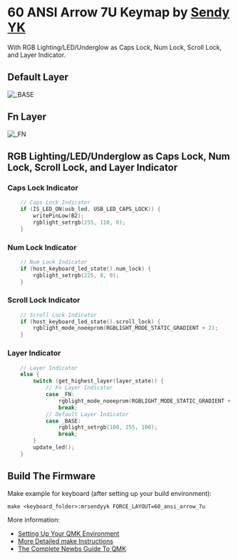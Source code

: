 # 60 ANSI Arrow 7U Keymap by [Sendy YK](https://mr.sendyyk.com)

With RGB Lighting/LED/Underglow as Caps Lock, Num Lock, Scroll Lock, and Layer Indicator.

## Default Layer

![_BASE](https://raw.githubusercontent.com/mrsendyyk/qmk_firmware/development/images/60-ansi-arrow-7u-keymap-base.png)

## Fn Layer

![_FN](https://raw.githubusercontent.com/mrsendyyk/qmk_firmware/development/images/60-ansi-arrow-7u-keymap-fn.png)

## RGB Lighting/LED/Underglow as Caps Lock, Num Lock, Scroll Lock, and Layer Indicator

### Caps Lock Indicator

```c
    // Caps Lock Indicator
    if (IS_LED_ON(usb_led, USB_LED_CAPS_LOCK)) {
        writePinLow(B2);
        rgblight_setrgb(255, 110, 0);
    }
```

### Num Lock Indicator

```c
    // Num Lock Indicator
    if (host_keyboard_led_state().num_lock) {
        rgblight_setrgb(225, 8, 0);
    }
```

### Scroll Lock Indicator
```c
    // Scroll Lock Indicator
    if (host_keyboard_led_state().scroll_lock) {
        rgblight_mode_noeeprom(RGBLIGHT_MODE_STATIC_GRADIENT + 2);
    }
```

### Layer Indicator

```c
    // Layer Indicator
    else {
        switch (get_highest_layer(layer_state)) {
            // Fn Layer Indicator
            case _FN:
                rgblight_mode_noeeprom(RGBLIGHT_MODE_STATIC_GRADIENT + 1);
                break;
            // Default Layer Indicator
            case _BASE:
                rgblight_setrgb(100, 255, 100);
                break;
        }
        update_led();
    }
```

## Build The Firmware

Make example for keyboard (after setting up your build environment):

    make <keyboard_folder>:mrsendyyk FORCE_LAYOUT=60_ansi_arrow_7u

More information:
* [Setting Up Your QMK Environment](https://docs.qmk.fm/#/getting_started_build_tools)
* [More Detailed make Instructions](https://docs.qmk.fm/#/getting_started_make_guide)
* [The Complete Newbs Guide To QMK](https://docs.qmk.fm/#/newbs)
